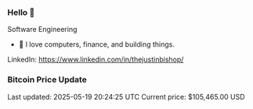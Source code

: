 ### Hello 🤙  

Software Engineering

- 🔭 I love computers, finance, and building things.
  
LinkedIn: https://www.linkedin.com/in/thejustinbishop/  





































































































































































































































































































### Bitcoin Price Update
Last updated: 2025-05-19 20:24:25 UTC
Current price: $105,465.00 USD
